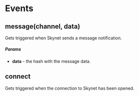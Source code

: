 # Events

## message(channel, data)

Gets triggered when Skynet sends a message notification.

##### Params

- **data** - the hash with the message data.

## connect

Gets triggered when the connection to Skynet has been opened.

